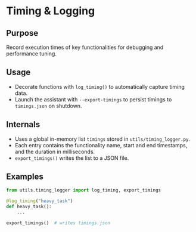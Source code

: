 # Timing & Logging

## Purpose
Record execution times of key functionalities for debugging and performance tuning.

## Usage
- Decorate functions with `log_timing()` to automatically capture timing data.
- Launch the assistant with `--export-timings` to persist timings to `timings.json` on shutdown.

## Internals
- Uses a global in-memory list `timings` stored in `utils/timing_logger.py`.
- Each entry contains the functionality name, start and end timestamps, and the duration in milliseconds.
- `export_timings()` writes the list to a JSON file.

## Examples
```python
from utils.timing_logger import log_timing, export_timings

@log_timing("heavy_task")
def heavy_task():
    ...

export_timings()  # writes timings.json
```

